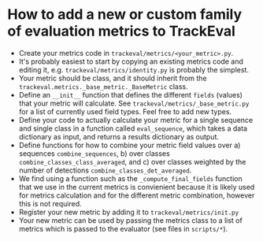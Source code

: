 # How to add a new or custom family of evaluation metrics to TrackEval

 - Create your metrics code in ```trackeval/metrics/<your_metric>.py```.
 - It's probably easiest to start by copying an existing metrics code and editing it, e.g. ```trackeval/metrics/identity.py``` is probably the simplest.
 - Your metric should be class, and it should inherit from the ```trackeval.metrics._base_metric._BaseMetric``` class.
 - Define an ```__init__``` function that defines the different ```fields``` (values) that your metric will calculate. See ```trackeval/metrics/_base_metric.py``` for a list of currently used field types. Feel free to add new types.
 - Define your code to actually calculate your metric for a single sequence and single class in a function called ```eval_sequence```, which takes a data dictionary as input, and returns a results dictionary as output.
 - Define functions for how to combine your metric field values over a) sequences ```combine_sequences```, b) over classes ```combine_classes_class_averaged```, and c) over classes weighted by the number of detections ```combine_classes_det_averaged```.
 - We find using a function such as the ```_compute_final_fields``` function that we use in the current metrics is convienient because it is likely used for metrics calculation and for the different metric combination, however this is not required.
 - Register your new metric by adding it to ```trackeval/metrics/init.py```  
 - Your new metric can be used by passing the metrics class to a list of metrics which is passed to the evaluator (see files in ```scripts/*```).
